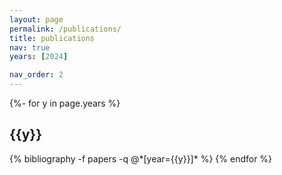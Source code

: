 ```yaml
---
layout: page
permalink: /publications/
title: publications
nav: true
years: [2024]

nav_order: 2
---
```


<!-- _pages/publications.md -->
<div class="publications">

<!-- _pages/publications.md -->
<div class="publications">

{%- for y in page.years %}
  <h2 class="year">{{y}}</h2>
  {% bibliography -f papers -q @*[year={{y}}]* %}
{% endfor %}

</div>
